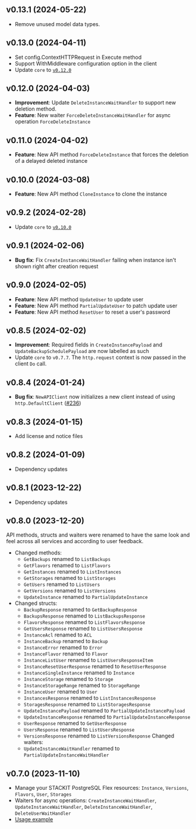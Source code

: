 ## v0.13.1 (2024-05-22)

- Remove unused model data types.

## v0.13.0 (2024-04-11)

- Set config.ContextHTTPRequest in Execute method
- Support WithMiddleware configuration option in the client
- Update `core` to [`v0.12.0`](../../core/CHANGELOG.md#v0120-2024-04-11)

## v0.12.0 (2024-04-03)

- **Improvement**: Update `DeleteInstanceWaitHandler` to support new deletion method.
- **Feature**: New waiter `ForceDeleteInstanceWaitHandler` for async operation `ForceDeleteInstance`

## v0.11.0 (2024-04-02)

- **Feature**: New API method `ForceDeleteInstance` that forces the deletion of a delayed deleted instance

## v0.10.0 (2024-03-08)

- **Feature**: New API method `CloneInstance` to clone the instance

## v0.9.2 (2024-02-28)

- Update `core` to [`v0.10.0`](../../core/CHANGELOG.md#v0100-2024-02-27)

## v0.9.1 (2024-02-06)

- **Bug fix**: Fix `CreateInstanceWaitHandler` failing when instance isn't shown right after creation request

## v0.9.0 (2024-02-05)

- **Feature**: New API method `UpdateUser` to update user
- **Feature**: New API method `PartialUpdateUser` to patch update user
- **Feature**: New API method `ResetUser` to reset a user's password

## v0.8.5 (2024-02-02)

- **Improvement**: Required fields in `CreateInstancePayload` and `UpdateBackupSchedulePayload` are now labelled as such
- Update `core` to `v0.7.7`. The `http.request` context is now passed in the client `Do` call.

## v0.8.4 (2024-01-24)

- **Bug fix**: `NewAPIClient` now initializes a new client instead of using `http.DefaultClient` ([#236](https://github.com/stackitcloud/stackit-sdk-go/issues/236))

## v0.8.3 (2024-01-15)

- Add license and notice files

## v0.8.2 (2024-01-09)

- Dependency updates

## v0.8.1 (2023-12-22)

- Dependency updates

## v0.8.0 (2023-12-20)

API methods, structs and waiters were renamed to have the same look and feel across all services and according to user feedback.

- Changed methods:
  - `GetBackups` renamed to `ListBackups`
  - `GetFlavors` renamed to `ListFlavors`
  - `GetInstances` renamed to `ListInstances`
  - `GetStorages` renamed to `ListStorages`
  - `GetUsers` renamed to `ListUsers`
  - `GetVersions` renamed to `ListVersions`
  - `UpdateInstance` renamed to `PartialUpdateInstance`
- Changed structs:
  - `BackupResponse` renamed to `GetBackupResponse`
  - `BackupsResponse` renamed to `ListBackupsResponse`
  - `FlavorsResponse` renamed to `ListFlavorsResponse`
  - `GetUsersResponse` renamed to `ListUsersResponse`
  - `InstanceAcl` renamed to `ACL`
  - `InstanceBackup` renamed to `Backup`
  - `InstanceError` renamed to `Error`
  - `InstanceFlavor` renamed to `Flavor`
  - `InstanceListUser` renamed to `ListUsersResponseItem`
  - `InstanceResetUserResponse` renamed to `ResetUserResponse`
  - `InstanceSingleInstance` renamed to `Instance`
  - `InstanceStorage` renamed to `Storage`
  - `InstanceStorageRange` renamed to `StorageRange`
  - `InstanceUser` renamed to `User`
  - `InstancesResponse` renamed to `ListInstancesResponse`
  - `StoragesResponse` renamed to `ListStoragesResponse`
  - `UpdateInstancePayload` renamed to `PartialUpdateInstancePayload`
  - `UpdateInstanceResponse` renamed to `PartialUpdateInstanceResponse`
  - `UserResponse` renamed to `GetUserResponse`
  - `UsersResponse` renamed to `ListUsersResponse`
  - `VersionsResponse` renamed to `ListVersionsResponse`
    Changed waiters:
  - `UpdateInstanceWaitHandler` renamed to `PartialUpdateInstanceWaitHandler`

## v0.7.0 (2023-11-10)

- Manage your STACKIT PostgreSQL Flex resources: `Instance`, `Versions`, `Flavors`, `User`, `Storages`
- Waiters for async operations: `CreateInstanceWaitHandler`, `UpdateInstanceWaitHandler`, `DeleteInstanceWaitHandler`, `DeleteUserWaitHandler`
- [Usage example](https://github.com/stackitcloud/stackit-sdk-go/tree/main/examples/postgresflex)
